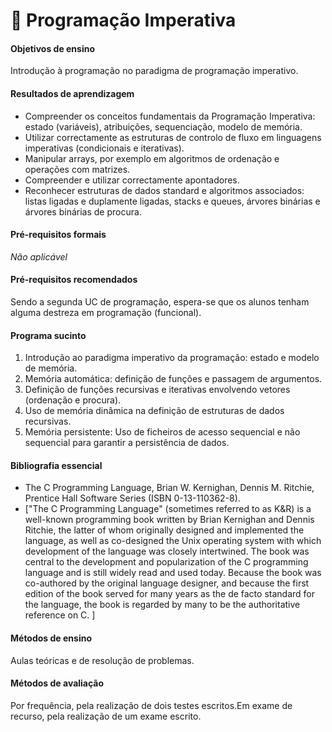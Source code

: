 # 📗 Programação Imperativa

#### Objetivos de ensino

Introdução à programação no paradigma de programação imperativo.

#### Resultados de aprendizagem

- Compreender os conceitos fundamentais da Programação Imperativa: estado (variáveis), atribuições, sequenciação, modelo de memória.
- Utilizar correctamente as estruturas de controlo de fluxo em linguagens imperativas (condicionais e iterativas). 
- Manipular arrays, por exemplo em algoritmos de ordenação e operações com matrizes. 
- Compreender e utilizar correctamente apontadores.  
- Reconhecer estruturas de dados standard e algoritmos associados: listas ligadas e duplamente ligadas, stacks e queues, árvores binárias e árvores binárias de procura.

#### Pré-requisitos formais

*Não aplicável*

#### Pré-requisitos recomendados

Sendo a segunda UC de programação, espera-se que os alunos tenham alguma destreza em programação (funcional).

#### Programa sucinto

1. Introdução ao paradigma imperativo da programação: estado e modelo de memória. 
2. Memória automática: definição de funções e passagem de argumentos. 
3. Definição de funções recursivas e iterativas envolvendo vetores (ordenação e procura). 
4. Uso de memória dinâmica na definição de estruturas de dados recursivas. 
5. Memória persistente: Uso de ficheiros de acesso sequencial e não sequencial para garantir a persistência de dados.

#### Bibliografia essencial

- The C Programming Language,  Brian W. Kernighan, Dennis M. Ritchie, Prentice Hall Software Series (ISBN 0-13-110362-8).
- ["The C Programming Language" (sometimes referred to as K&R) is a well-known programming book written by Brian Kernighan and Dennis Ritchie, the latter of whom originally designed and implemented the language, as well as co-designed the Unix operating system with which development of the language was closely intertwined. The book was central to the development and popularization of the C programming language and is still widely read and used today. Because the book was co-authored by the original language designer, and because the first edition of the book served for many years as the de facto standard for the language, the book is regarded by many to be the authoritative reference on C. ]

#### Métodos de ensino

Aulas teóricas e de resolução de problemas.

#### Métodos de avaliação

Por frequência, pela realização de dois testes escritos.Em exame de recurso, pela realização de um exame escrito.
